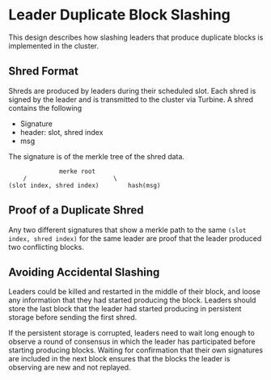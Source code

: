 # Leader Duplicate Block Slashing

This design describes how slashing leaders that produce duplicate
blocks is implemented in the cluster.

## Shred Format

Shreds are produced by leaders during their scheduled slot.  Each
shred is signed by the leader and is transmitted to the cluster via
Turbine. A shred contains the following

* Signature
* header: slot, shred index
* msg

The signature is of the merkle tree of the shred data.

```
              merke root
    /                        \
(slot index, shred index)        hash(msg)
```

## Proof of a Duplicate Shred

Any two different signatures that show a merkle path to the same
`(slot index, shred index)` for the same leader are proof that the
leader produced two conflicting blocks.

## Avoiding Accidental Slashing

Leaders could be killed and restarted in the middle of their block,
and loose any information that they had started producing the block.
Leaders should store the last block that the leader had started
producing in persistent storage before sending the first shred.

If the persistent storage is corrupted, leaders need to wait long
enough to observe a round of consensus in which the leader has
participated before starting producing blocks.  Waiting for
confirmation that their own signatures are included in the next
block ensures that the blocks the leader is observing are new and
not replayed.
